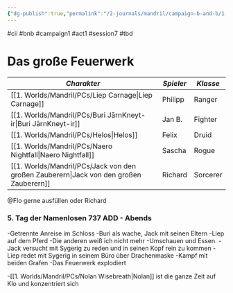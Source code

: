 ```yaml
---
{"dg-publish":true,"permalink":"/2-journals/mandril/campaign-b-and-b/1-act/2022-10-05/"}
---
```


#cii #bnb #campaign1 #act1 #session7 #tbd

# Das große Feuerwerk

| *Charakter* | *Spieler* | *Klasse* |
| ----------- | ----------- | ----------- |
| [[1. Worlds/Mandril/PCs/Liep Carnage\|Liep Carnage]] | Philipp | Ranger |
| [[1. Worlds/Mandril/PCs/Buri JārnKneyt-ir\|Buri JārnKneyt-ir]] | Jan B. | Fighter |
| [[1. Worlds/Mandril/PCs/Helos\|Helos]] | Felix | Druid |
| [[1. Worlds/Mandril/PCs/Naero Nightfall\|Naero Nightfall]] | Sascha | Rogue |
| [[1. Worlds/Mandril/PCs/Jack von den großen Zauberern\|Jack von den großen Zauberern]] | Richard | Sorcerer |



@Flo  gerne ausfüllen oder Richard
### 5. Tag der Namenlosen 737 ADD - Abends
-Getrennte Anreise im Schloss
-Buri als wache, Jack mit seinen Eltern
-Liep auf dem Pferd
-Die anderen weiß ich nicht mehr
-Umschauen und Essen.
-Jack versucht mit Sygerig zu reden und in seinen Kopf rein zu kommen
-Liep redet mit Sygerig in seinem Büro über Drachenmaske
-Kampf mit beiden Grafen
-Das Feuerwerk explodiert

-[[1. Worlds/Mandril/PCs/Nolan Wisebreath\|Nolan]] ist die ganze Zeit auf Klo und konzentriert sich

